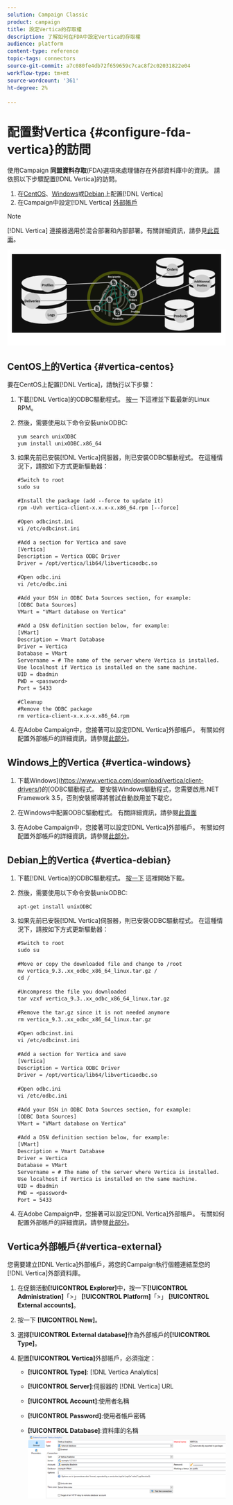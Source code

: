 ```yaml
---
solution: Campaign Classic
product: campaign
title: 設定Vertica的存取權
description: 了解如何在FDA中設定Vertica的存取權
audience: platform
content-type: reference
topic-tags: connectors
source-git-commit: a7c080fe4db72f659659c7cac8f2c02031822e04
workflow-type: tm+mt
source-wordcount: '361'
ht-degree: 2%

---
```



# 配置對Vertica {#configure-fda-vertica}的訪問

使用Campaign **同盟資料存取**(FDA)選項來處理儲存在外部資料庫中的資訊。 請依照以下步驟配置[!DNL Vertica]的訪問。

1. 在[CentOS](#vertica-centos)、[Windows](#vertica-windows)或[Debian](#vertica-debian)上配置[!DNL Vertica]
1. 在Campaign中設定[!DNL Vertica] [外部帳戶](#vertica-external)


>[!NOTE]
>
>[!DNL Vertica] 連接器適用於混合部署和內部部署。有關詳細資訊，請參見[此頁面](../../installation/using/capability-matrix.md)。

![](assets/snowflake_3.png)

## CentOS上的Vertica {#vertica-centos}

要在CentOS上配置[!DNL Vertica]，請執行以下步驟：

1. 下載[!DNL Vertica]的ODBC驅動程式。 [按一](https://www.vertica.com/download/vertica/client-drivers/) 下這裡並下載最新的Linux RPM。

1. 然後，需要使用以下命令安裝unixODBC:

   ```
   yum search unixODBC
   yum install unixODBC.x86_64
   ```

1. 如果先前已安裝[!DNL Vertica]伺服器，則已安裝ODBC驅動程式。 在這種情況下，請按如下方式更新驅動器：

   ```
   #Switch to root
   sudo su
   
   #Install the package (add --force to update it)
   rpm -Uvh vertica-client-x.x.x-x.x86_64.rpm [--force]
   
   #Open odbcinst.ini
   vi /etc/odbcinst.ini
   
   #Add a section for Vertica and save
   [Vertica]
   Description = Vertica ODBC Driver
   Driver = /opt/vertica/lib64/libverticaodbc.so
   
   #Open odbc.ini
   vi /etc/odbc.ini
   
   #Add your DSN in ODBC Data Sources section, for example:
   [ODBC Data Sources]
   VMart = "VMart database on Vertica"
   
   #Add a DSN definition section below, for example:
   [VMart]
   Description = Vmart Database
   Driver = Vertica
   Database = VMart
   Servername = # The name of the server where Vertica is installed. Use localhost if Vertica is installed on the same machine.
   UID = dbadmin
   PWD = <password>
   Port = 5433
   
   #Cleanup
   #Remove the ODBC package
   rm vertica-client-x.x.x-x.x86_64.rpm
   ```

1. 在Adobe Campaign中，您接著可以設定[!DNL Vertica]外部帳戶。 有關如何配置外部帳戶的詳細資訊，請參閱[此部分](#vertica-external)。

## Windows上的Vertica {#vertica-windows}

1. 下載Windows](https://www.vertica.com/download/vertica/client-drivers/)的[ODBC驅動程式。 要安裝Windows驅動程式，您需要啟用.NET Framework 3.5，否則安裝嚮導將嘗試自動啟用並下載它。

1. 在Windows中配置ODBC驅動程式。 有關詳細資訊，請參閱[此頁面](https://www.vertica.com/docs/9.2.x/HTML/Content/Authoring/ConnectingToVertica/ClientODBC/SettingUpADSN.htm)

1. 在Adobe Campaign中，您接著可以設定[!DNL Vertica]外部帳戶。 有關如何配置外部帳戶的詳細資訊，請參閱[此部分](#vertical-external)。

## Debian上的Vertica {#vertica-debian}

1. 下載[!DNL Vertica]的ODBC驅動程式。 [按一下](https://sfc-repo.snowflakecomputing.com/odbc/linux/latest/index.html) 這裡開始下載。

1. 然後，需要使用以下命令安裝unixODBC:

   ```
   apt-get install unixODBC
   ```

1. 如果先前已安裝[!DNL Vertica]伺服器，則已安裝ODBC驅動程式。 在這種情況下，請按如下方式更新驅動器：

   ```
   #Switch to root
   sudo su
   
   #Move or copy the downloaded file and change to /root
   mv vertica_9.3..xx_odbc_x86_64_linux.tar.gz /
   cd /
   
   #Uncompress the file you downloaded
   tar vzxf vertica_9.3..xx_odbc_x86_64_linux.tar.gz
   
   #Remove the tar.gz since it is not needed anymore
   rm vertica_9.3..xx_odbc_x86_64_linux.tar.gz
   
   #Open odbcinst.ini
   vi /etc/odbcinst.ini
   
   #Add a section for Vertica and save
   [Vertica]
   Description = Vertica ODBC Driver
   Driver = /opt/vertica/lib64/libverticaodbc.so
   
   #Open odbc.ini
   vi /etc/odbc.ini
   
   #Add your DSN in ODBC Data Sources section, for example:
   [ODBC Data Sources]
   VMart = "VMart database on Vertica"
   
   #Add a DSN definition section below, for example:
   [VMart]
   Description = Vmart Database
   Driver = Vertica
   Database = VMart
   Servername = # The name of the server where Vertica is installed. Use localhost if Vertica is installed on the same machine.
   UID = dbadmin
   PWD = <password>
   Port = 5433
   ```

1. 在Adobe Campaign中，您接著可以設定[!DNL Vertica]外部帳戶。 有關如何配置外部帳戶的詳細資訊，請參閱[此部分](#vertica-external)。

## Vertica外部帳戶{#vertica-external}

您需要建立[!DNL Vertica]外部帳戶，將您的Campaign執行個體連結至您的[!DNL Vertica]外部資料庫。

1. 在促銷活動&#x200B;**[!UICONTROL Explorer]**&#x200B;中，按一下&#x200B;**[!UICONTROL Administration]**「>」 **[!UICONTROL Platform]**「>」 **[!UICONTROL External accounts]**。

1. 按一下 **[!UICONTROL New]**。

1. 選擇&#x200B;**[!UICONTROL External database]**&#x200B;作為外部帳戶的&#x200B;**[!UICONTROL Type]**。

1. 配置&#x200B;**[!UICONTROL Vertica]**&#x200B;外部帳戶，必須指定：

   * **[!UICONTROL Type]**: [!DNL Vertica Analytics]

   * **[!UICONTROL Server]**:伺服器的 [!DNL Vertica] URL

   * **[!UICONTROL Account]**:使用者名稱

   * **[!UICONTROL Password]**:使用者帳戶密碼

   * **[!UICONTROL Database]**:資料庫的名稱
   ![](assets/vertica.png)
